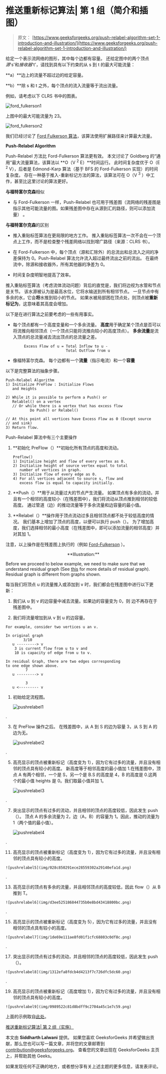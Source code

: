 # 推送重新标记算法| 第 1 组（简介和插图）

> 原文： [https://www.geeksforgeeks.org/push-relabel-algorithm-set-1-introduction-and-illustration/](https://www.geeksforgeeks.org/push-relabel-algorithm-set-1-introduction-and-illustration/)

给定一个表示流网络的图形，其中每个边都有容量。 还给定图中的两个顶点*源*'s'和*接收器*'t'，请找到具有以下约束的从 s 到 t 的最大可能流量：

**a）**边上的流量不超过边的给定容量。

**b）**除 s 和 t 之外，每个顶点的流入流量等于流出流量。

例如，请考虑以下 CLRS 书中的图表。

![ford_fulkerson1](img/568b1131326471bed1ddb97bf1399c90.png)

上图中的最大可能流量为 23。

![ford_fulkerson2](img/0cc230058968c39cad925949a53ee714.png)

我们已经讨论了 [Ford Fulkerson 算法](https://www.geeksforgeeks.org/ford-fulkerson-algorithm-for-maximum-flow-problem/)，该算法使用扩展路径来计算最大流量。

**Push-Relabel Algorithm**

Push-Relabel 方法比 Ford-Fulkerson 算法更有效。 本文讨论了 Goldberg 的“通用”最大流量算法，该算法以 **O（V <sup>2</sup> E）**时间运行。 此时间复杂度优于 O（E <sup>2</sup> V），后者是 Edmond-Karp 算法（基于 BFS 的 Ford-Fulkerson 实现）的时间复杂度。 存在一种基于推入-重新标记方法的算法，该算法可在 O（V <sup>3</sup> ）中工作，甚至比这里讨论的算法更好。

**与福特富尔克森**相似

*   与 Ford-Fulkerson 一样，Push-Relabel 也可用于残差图（流网络的残差图是指示其他可能流量的图。如果残差图中存在从源到汇的路径，则可以添加流量） 。

**与福特富尔克森**的区别

*   推入重贴标签算法在更局限的地方工作。 推入重贴标签算法一次不会在一个顶点上工作，而不是检查整个残差网络以找到增广路径（来源：CLRS 书）。

*   在 Ford-Fulkerson 中，每个顶点（源和汇除外）的总流出和总流入之间的净差保持为 0。Push-Relabel 算法允许流入超过最终流出之前的流出。 在最终流中，除源和接收器外，所有其他器的净差为 0。

*   时间复杂度明智地提高了效率。

推入重贴标签算法（考虑流体流动问题）背后的直觉是，我们将边视为水管和节点是关节。 该水源被认为是最高水位，它将水输送到所有相邻节点。 一旦节点中有多余的水，它会**将**水推到较小的节点。 如果水被局部困在顶点处，则顶点被**重新标记为**，这意味着其高度会增加。

以下是在进行算法之前要考虑的一些有用事实。

*   每个顶点都有一个高度变量和一个多余流量。 **高度**用于确定某个顶点是否可以将流推向相邻顶点（一个顶点只能将流推向较小的高度顶点）。 **多余流量**是流入顶点的总流量减去流出顶点的总流量之差。

    ```
         Excess Flow of u = Total Inflow to u - 
                            Total Outflow from u
    ```

*   像福特富尔克森。 每个边都有一个**流量**（指示电流）和一个**容量**

以下是完整算法的抽象步骤。

```
Push-Relabel Algorithm 
1) Initialize PreFlow : Initialize Flows 
   and Heights 

2) While it is possible to perform a Push() or 
   Relablel() on a vertex
   // Or while there is a vertex that has excess flow
           Do Push() or Relabel()

// At this point all vertices have Excess Flow as 0 (Except source
// and sink)
3) Return flow.

```

Push-Relabel 算法中有三个主要操作

1.  **初始化 PreFlow（）**初始化所有顶点的高度和流动。

    ```
    Preflow() 
    1) Initialize height and flow of every vertex as 0.
    2) Initialize height of source vertex equal to total 
       number of vertices in graph.
    3) Initialize flow of every edge as 0.
    4) For all vertices adjacent to source s, flow and  
       excess flow is equal to capacity initially.
    ```

2.  **Push（）**用于从流量过大的节点产生流量。 如果顶点有多余的流动，并且有一个相邻的高度较小（在残差图中），我们将流动从顶点推到相邻的较低高度。 通过管道（边）的推动流量等于多余流量和边容量的最小值。

3.  **Relabel（）**操作用于顶点流动过多且相邻顶点都不处于较低高度的情况。 我们基本上增加了顶点的高度，以便可以执行 push（）。 为了增加高度，我们选择相邻的最小高度（在残差图中，即可以添加流量的相邻高度）并对其加 1。

注意，以上操作是在残差图上执行的（例如 [Ford-Fulkerson](https://www.geeksforgeeks.org/ford-fulkerson-algorithm-for-maximum-flow-problem/) ）。

<center>**Illustration:**</center>

Before we proceed to below example, we need to make sure that we understand residual graph (See [this](https://www.geeksforgeeks.org/ford-fulkerson-algorithm-for-maximum-flow-problem/) for more details of residual graph). Residual graph is different from graphs shown.

每当我们将顶点 u 的流量推入或添加到 v 时，我们都会在残差图中进行以下更新：

1.  我们从 u 到 v 的边容量中减去流量。如果边的容量变为 0，则 边不再存在于残差图中。

2.  我们将流量增加到从 v 到 u 的边容量。

```
For example, consider two vertices u an v.

In original graph
        3/10
   u ---------> v
    3 is current flow from u to v and
    10 is capacity of edge from u to v.

In residual Graph, there are two edges corresponding
to one edge shown above.
         7
   u ---------> v

         3
   u <--------- v 
```

1.  初始给定流程图。

    ![pushrelabel1](img/7e0967b8f18740c26d835c41c1f6601c.png)

.

3.  在 PreFlow 操作之后。 在残差图中，从 A 到 S 的边为容量 3，从 S 到 A 的边为无。

    ![pushrelabel2](img/f2be4224279f4f1e0948c4207f3b7984.png)

.

5.  高亮显示的顶点被重新标记（高度变为 1），因为它有过多的流量，并且没有相邻的顶点具有较小的高度。 新高度等于相邻高度的最小值加 1.在残差图中，顶点 A 有两个相邻，一个是 S，另一个是 B.S 的高度是 4，B 的高度是 0.这两个的最小值 heights 是 0。我们取最小值并加 1。

    ![pushrelabel3](img/90e1509ccda298d51926c011f34afd4c.png)

.

7.  突出显示的顶点有过多的流动，并且相邻的顶点的高度较低，因此发生 push（）。 顶点 A 的多余流量为 2，边（A，B）的容量为 1。因此，推动的流量为 1（两个值的最小值）。

    ![pushrelabel4](img/6e833f3c48fefea399983543bd97e8d6.png)

.

11.  高亮显示的顶点被重新标记（高度变为 1），因为它有过多的流量，并且没有相邻的顶点具有较小的高度。

    ![pushrelabel5](img/028c850291ece28559302a29140efa1d.png)

.

13.  高亮显示的顶点有多余的流量，并且相邻顶点的高度较低，因此 flow（）从 B 推到 T。

    ![pushrelabel6](img/d3ee525186844735b0e8bd43418800bc.png)

.

15.  高亮显示的顶点被重新标记（高度变为 5），因为它有过多的流量，并且没有相邻的顶点具有较小的高度。

    ![pushrelabel7](img/1de69e111ae8fd01f1cfc68803c0df8c.png)

.

17.  突出显示的顶点有过多的流动，并且相邻的顶点的高度较低，因此发生 push（）。

    ![pushrelabel8](img/1312efa8fdcb4d4213f7c726dfc5dc60.png)

.

19.  高亮显示的顶点被重新标记（高度增加 1），因为它有过多的流量，并且没有相邻的顶点具有较小的高度。

    ![pushrelabel9](img/0989522c81d8bdff9c2704a45c1e7c59.png)

上面的示例取自[此处](http://melodi.ee.washington.edu/~bilmes/grg/pushrelabel1.ppt)。

[推送重新标记算法| 第 2 组（实施）](https://www.geeksforgeeks.org/push-relabel-algorithm-set-2-implementation/)

本文由 **Siddharth Lalwani** 提供。 如果您喜欢 GeeksforGeeks 并希望做出贡献，那么您也可以写一篇文章，并将您的文章邮寄到 contribution@geeksforgeeks.org。 查看您的文章出现在 GeeksforGeeks 主页上，并帮助其他 Geeks。

如果发现任何不正确的地方，或者想分享有关上述主题的更多信息，请发表评论。

